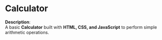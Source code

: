 # Calculator
**Description**:  
A basic **Calculator** built with **HTML, CSS, and JavaScript** to perform simple arithmetic operations.
